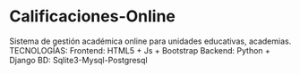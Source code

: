 # Calificaciones-Online
Sistema de gestión académica online para unidades educativas, academias.
TECNOLOGÍAS: Frontend: HTML5 + Js + Bootstrap Backend: Python + Django BD: Sqlite3-Mysql-Postgresql
